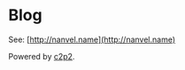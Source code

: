 # Blog

See: [http://nanvel.name](http://nanvel.name)

Powered by [c2p2](https://github.com/nanvel/c2p2).
